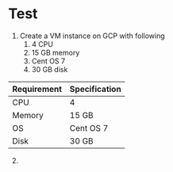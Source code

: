 # Test

1. Create a VM instance on GCP with following
   1. 4 CPU
   2. 15 GB memory 
   3. Cent OS 7
   4. 30 GB disk

Requirement  | Specification  
------------ | -------------
CPU | 4
Memory | 15 GB
OS | Cent OS 7
Disk | 30 GB

2. 
